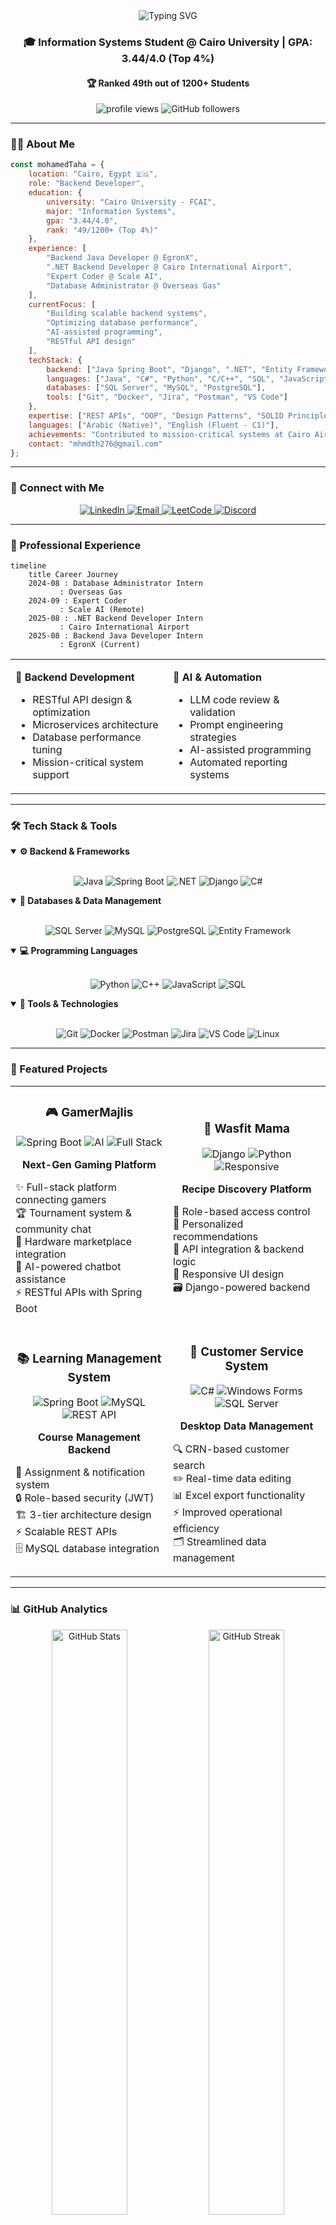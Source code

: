 <div align="center">
  <img src="https://readme-typing-svg.herokuapp.com?font=Fira+Code&weight=600&size=32&pause=1000&color=BD93F9&center=true&vCenter=true&width=650&lines=Hi+%F0%9F%91%8B%2C+I'm+Mohamed+Taha+Abdelhamid;Backend+Developer+%7C+Java+%26+.NET;Information+Systems+Student;AI+%26+Full-Stack+Enthusiast;Top+4%25+at+Cairo+University+%F0%9F%8E%93" alt="Typing SVG" />
</div>

<h3 align="center">🎓 Information Systems Student @ Cairo University | GPA: 3.44/4.0 (Top 4%)</h3>
<h4 align="center">🏆 Ranked 49th out of 1200+ Students</h4>

<p align="center">
  <img src="https://komarev.com/ghpvc/?username=Mohamed-Taha20&label=Profile%20views&color=bd93f9&style=for-the-badge" alt="profile views" />
  <img src="https://img.shields.io/github/followers/Mohamed-Taha20?label=Followers&style=for-the-badge&color=bd93f9" alt="GitHub followers" />
</p>

---

### 👨‍💻 About Me

```javascript
const mohamedTaha = {
    location: "Cairo, Egypt 🇪🇬",
    role: "Backend Developer",
    education: {
        university: "Cairo University - FCAI",
        major: "Information Systems",
        gpa: "3.44/4.0",
        rank: "49/1200+ (Top 4%)"
    },
    experience: [
        "Backend Java Developer @ EgronX",
        ".NET Backend Developer @ Cairo International Airport",
        "Expert Coder @ Scale AI",
        "Database Administrator @ Overseas Gas"
    ],
    currentFocus: [
        "Building scalable backend systems",
        "Optimizing database performance",
        "AI-assisted programming",
        "RESTful API design"
    ],
    techStack: {
        backend: ["Java Spring Boot", "Django", ".NET", "Entity Framework"],
        languages: ["Java", "C#", "Python", "C/C++", "SQL", "JavaScript"],
        databases: ["SQL Server", "MySQL", "PostgreSQL"],
        tools: ["Git", "Docker", "Jira", "Postman", "VS Code"]
    },
    expertise: ["REST APIs", "OOP", "Design Patterns", "SOLID Principles", "SDLC"],
    languages: ["Arabic (Native)", "English (Fluent - C1)"],
    achievements: "Contributed to mission-critical systems at Cairo Airport",
    contact: "mhmdth276@gmail.com"
};
```

---

### 🤝 Connect with Me

<p align="center">
<a href="https://www.linkedin.com/in/mtaha20/" target="_blank">
  <img src="https://img.shields.io/badge/LinkedIn-0077B5?style=for-the-badge&logo=linkedin&logoColor=white" alt="LinkedIn"/>
</a>
<a href="mailto:mhmdth276@gmail.com" target="_blank">
  <img src="https://img.shields.io/badge/Email-D14836?style=for-the-badge&logo=gmail&logoColor=white" alt="Email"/>
</a>
<a href="https://leetcode.com/u/Mohamed_Taha19/" target="_blank">
  <img src="https://img.shields.io/badge/LeetCode-FFA116?style=for-the-badge&logo=leetcode&logoColor=black" alt="LeetCode"/>
</a>
<a href="https://discord.gg/mohammed_taha" target="_blank">
  <img src="https://img.shields.io/badge/Discord-5865F2?style=for-the-badge&logo=discord&logoColor=white" alt="Discord"/>
</a>
</p>

---

### 💼 Professional Experience

```mermaid
timeline
    title Career Journey
    2024-08 : Database Administrator Intern
           : Overseas Gas
    2024-09 : Expert Coder
           : Scale AI (Remote)
    2025-08 : .NET Backend Developer Intern
           : Cairo International Airport
    2025-08 : Backend Java Developer Intern
           : EgronX (Current)
```

<table>
<tr>
<td width="50%">

**🚀 Backend Development**
- RESTful API design & optimization
- Microservices architecture
- Database performance tuning
- Mission-critical system support

</td>
<td width="50%">

**🤖 AI & Automation**
- LLM code review & validation
- Prompt engineering strategies
- AI-assisted programming
- Automated reporting systems

</td>
</tr>
</table>

---

### 🛠️ Tech Stack & Tools

<details open>
<summary><b>⚙️ Backend & Frameworks</b></summary>
<br>
<p align="center">
  <img src="https://img.shields.io/badge/Java-ED8B00?style=for-the-badge&logo=openjdk&logoColor=white" alt="Java"/>
  <img src="https://img.shields.io/badge/Spring_Boot-6DB33F?style=for-the-badge&logo=spring-boot&logoColor=white" alt="Spring Boot"/>
  <img src="https://img.shields.io/badge/.NET-512BD4?style=for-the-badge&logo=dotnet&logoColor=white" alt=".NET"/>
  <img src="https://img.shields.io/badge/Django-092E20?style=for-the-badge&logo=django&logoColor=white" alt="Django"/>
  <img src="https://img.shields.io/badge/C%23-239120?style=for-the-badge&logo=c-sharp&logoColor=white" alt="C#"/>
</p>
</details>

<details open>
<summary><b>💾 Databases & Data Management</b></summary>
<br>
<p align="center">
  <img src="https://img.shields.io/badge/SQL_Server-CC2927?style=for-the-badge&logo=microsoft-sql-server&logoColor=white" alt="SQL Server"/>
  <img src="https://img.shields.io/badge/MySQL-4479A1?style=for-the-badge&logo=mysql&logoColor=white" alt="MySQL"/>
  <img src="https://img.shields.io/badge/PostgreSQL-316192?style=for-the-badge&logo=postgresql&logoColor=white" alt="PostgreSQL"/>
  <img src="https://img.shields.io/badge/Entity_Framework-512BD4?style=for-the-badge&logo=.net&logoColor=white" alt="Entity Framework"/>
</p>
</details>

<details open>
<summary><b>💻 Programming Languages</b></summary>
<br>
<p align="center">
  <img src="https://img.shields.io/badge/Python-3776AB?style=for-the-badge&logo=python&logoColor=white" alt="Python"/>
  <img src="https://img.shields.io/badge/C++-00599C?style=for-the-badge&logo=cplusplus&logoColor=white" alt="C++"/>
  <img src="https://img.shields.io/badge/JavaScript-F7DF1E?style=for-the-badge&logo=javascript&logoColor=black" alt="JavaScript"/>
  <img src="https://img.shields.io/badge/SQL-4479A1?style=for-the-badge&logo=postgresql&logoColor=white" alt="SQL"/>
</p>
</details>

<details open>
<summary><b>🔧 Tools & Technologies</b></summary>
<br>
<p align="center">
  <img src="https://img.shields.io/badge/Git-F05032?style=for-the-badge&logo=git&logoColor=white" alt="Git"/>
  <img src="https://img.shields.io/badge/Docker-2496ED?style=for-the-badge&logo=docker&logoColor=white" alt="Docker"/>
  <img src="https://img.shields.io/badge/Postman-FF6C37?style=for-the-badge&logo=postman&logoColor=white" alt="Postman"/>
  <img src="https://img.shields.io/badge/Jira-0052CC?style=for-the-badge&logo=jira&logoColor=white" alt="Jira"/>
  <img src="https://img.shields.io/badge/VS_Code-007ACC?style=for-the-badge&logo=visual-studio-code&logoColor=white" alt="VS Code"/>
  <img src="https://img.shields.io/badge/Linux-FCC624?style=for-the-badge&logo=linux&logoColor=black" alt="Linux"/>
</p>
</details>

---

### 🚀 Featured Projects

<table>
<tr>
<td width="50%">
<h3 align="center">🎮 GamerMajlis</h3>
<div align="center">
<img src="https://img.shields.io/badge/Spring_Boot-6DB33F?style=flat-square&logo=spring-boot&logoColor=white" alt="Spring Boot"/>
<img src="https://img.shields.io/badge/AI_Chatbot-00C7B7?style=flat-square&logo=ai&logoColor=white" alt="AI"/>
<img src="https://img.shields.io/badge/Full_Stack-FF6B6B?style=flat-square" alt="Full Stack"/>
<p><strong>Next-Gen Gaming Platform</strong></p>
<p align="left">
✨ Full-stack platform connecting gamers<br/>
🏆 Tournament system & community chat<br/>
🛒 Hardware marketplace integration<br/>
🤖 AI-powered chatbot assistance<br/>
⚡ RESTful APIs with Spring Boot
</p>
</div>
</td>
<td width="50%">
<h3 align="center">🍳 Wasfit Mama</h3>
<div align="center">
<img src="https://img.shields.io/badge/Django-092E20?style=flat-square&logo=django&logoColor=white" alt="Django"/>
<img src="https://img.shields.io/badge/Python-3776AB?style=flat-square&logo=python&logoColor=white" alt="Python"/>
<img src="https://img.shields.io/badge/Responsive-FF69B4?style=flat-square" alt="Responsive"/>
<p><strong>Recipe Discovery Platform</strong></p>
<p align="left">
🔐 Role-based access control<br/>
🎯 Personalized recommendations<br/>
🔌 API integration & backend logic<br/>
📱 Responsive UI design<br/>
🗃️ Django-powered backend
</p>
</div>
</td>
</tr>
<tr>
<td width="50%">
<h3 align="center">📚 Learning Management System</h3>
<div align="center">
<img src="https://img.shields.io/badge/Spring_Boot-6DB33F?style=flat-square&logo=spring-boot&logoColor=white" alt="Spring Boot"/>
<img src="https://img.shields.io/badge/MySQL-4479A1?style=flat-square&logo=mysql&logoColor=white" alt="MySQL"/>
<img src="https://img.shields.io/badge/REST_API-009688?style=flat-square" alt="REST API"/>
<p><strong>Course Management Backend</strong></p>
<p align="left">
📖 Assignment & notification system<br/>
🔒 Role-based security (JWT)<br/>
🏗️ 3-tier architecture design<br/>
⚡ Scalable REST APIs<br/>
🗄️ MySQL database integration
</p>
</div>
</td>
<td width="50%">
<h3 align="center">💼 Customer Service System</h3>
<div align="center">
<img src="https://img.shields.io/badge/C%23-239120?style=flat-square&logo=c-sharp&logoColor=white" alt="C#"/>
<img src="https://img.shields.io/badge/Windows_Forms-0078D4?style=flat-square&logo=windows&logoColor=white" alt="Windows Forms"/>
<img src="https://img.shields.io/badge/SQL_Server-CC2927?style=flat-square&logo=microsoft-sql-server&logoColor=white" alt="SQL Server"/>
<p><strong>Desktop Data Management</strong></p>
<p align="left">
🔍 CRN-based customer search<br/>
✏️ Real-time data editing<br/>
📊 Excel export functionality<br/>
⚡ Improved operational efficiency<br/>
🗂️ Streamlined data management
</p>
</div>
</td>
</tr>
</table>

---

### 📊 GitHub Analytics

<div align="center">
  <img width="49%" src="https://github-readme-stats.vercel.app/api?username=Mohamed-Taha20&show_icons=true&theme=dracula&count_private=true&include_all_commits=true&hide_border=true&bg_color=0D1117&title_color=BD93F9&icon_color=BD93F9" alt="GitHub Stats"/>
  <img width="49%" src="https://github-readme-streak-stats.herokuapp.com/?user=Mohamed-Taha20&theme=dracula&hide_border=true&background=0D1117&ring=BD93F9&fire=BD93F9&currStreakLabel=BD93F9" alt="GitHub Streak"/>
</div>

<div align="center">
  <img width="49%" src="https://github-readme-stats.vercel.app/api/top-langs?username=Mohamed-Taha20&layout=compact&theme=dracula&langs_count=10&hide_border=true&bg_color=0D1117&title_color=BD93F9" alt="Top Languages"/>
  <img width="49%" src="https://github-readme-activity-graph.vercel.app/graph?username=Mohamed-Taha20&theme=dracula&hide_border=true&bg_color=0D1117&color=BD93F9&line=BD93F9&point=FFFFFF&area=true&custom_title=Contribution%20Graph" height="180" alt="Activity Graph"/>
</div>

---

### 🏆 Achievements & Certifications

<div align="center">
  <img src="https://github-profile-trophy.vercel.app/?username=Mohamed-Taha20&theme=dracula&no-frame=true&no-bg=true&column=7&margin-w=15&margin-h=15&rank=SECRET,SSS,SS,S,AAA,AA,A,B" alt="GitHub Trophies"/>
</div>

---

### 💡 Problem Solving & Competitive Programming

<div align="center">
  <img src="https://leetcard.jacoblin.cool/Mohamed_Taha19?theme=dark&font=Karma&ext=heatmap" alt="LeetCode Stats"/>
</div>

---

### 📈 Contribution Activity

<div align="center">
  <picture>
    <source media="(prefers-color-scheme: dark)" srcset="https://raw.githubusercontent.com/Mohamed-Taha20/Mohamed-Taha20/output/github-contribution-grid-snake-dark.svg">
    <source media="(prefers-color-scheme: light)" srcset="https://raw.githubusercontent.com/Mohamed-Taha20/Mohamed-Taha20/output/github-contribution-grid-snake.svg">
    <img alt="github contribution grid snake animation" src="https://raw.githubusercontent.com/Mohamed-Taha20/Mohamed-Taha20/output/github-contribution-grid-snake.svg">
  </picture>
</div>

---

### 💭 Random Dev Quote

<div align="center">
  <img src="https://quotes-github-readme.vercel.app/api?type=horizontal&theme=dracula&border=true" alt="Random Dev Quote"/>
</div>

---

<div align="center">
  <h3>🎯 "Building scalable systems, one commit at a time"</h3>
  <p>
    <i>💼 Open to Backend Development opportunities | 🤝 Available for collaborations</i><br/>
    <i>📧 Reach me at: <a href="mailto:mhmdth276@gmail.com">mhmdth276@gmail.com</a></i>
  </p>
  
  <img src="https://capsule-render.vercel.app/api?type=waving&color=gradient&customColorList=6,11,20&height=100&section=footer" width="100%"/>
</div>
